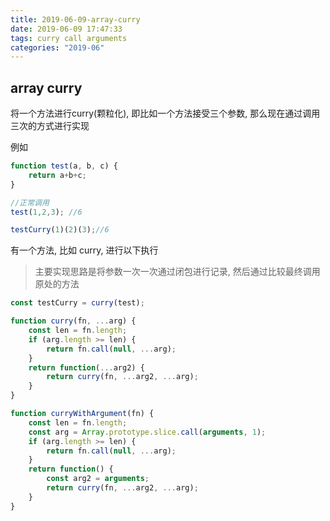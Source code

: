 ```yaml
---
title: 2019-06-09-array-curry
date: 2019-06-09 17:47:33
tags: curry call arguments
categories: "2019-06"
---
```


## array curry

将一个方法进行curry(颗粒化), 即比如一个方法接受三个参数, 那么现在通过调用三次的方式进行实现

例如

```js
function test(a, b, c) {
    return a+b+c;
}

//正常调用
test(1,2,3); //6

testCurry(1)(2)(3);//6
```

有一个方法, 比如 curry, 进行以下执行

> 主要实现思路是将参数一次一次通过闭包进行记录, 然后通过比较最终调用原处的方法

```js
const testCurry = curry(test);

function curry(fn, ...arg) {
    const len = fn.length;
    if (arg.length >= len) {
        return fn.call(null, ...arg);
    }
    return function(...arg2) {
        return curry(fn, ...arg2, ...arg);
    }
}

function curryWithArgument(fn) {
    const len = fn.length;
    const arg = Array.prototype.slice.call(arguments, 1);
    if (arg.length >= len) {
        return fn.call(null, ...arg);
    }
    return function() {
        const arg2 = arguments;
        return curry(fn, ...arg2, ...arg);
    }
}

```

